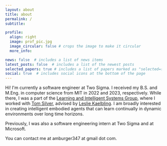```yaml
---
layout: about
title: about
permalink: /
subtitle: 

profile:
  align: right
  image: prof_pic.jpg
  image_circular: false # crops the image to make it circular
  more_info: 

news: false  # includes a list of news items
latest_posts: false  # includes a list of the newest posts
selected_papers: true # includes a list of papers marked as "selected={true}"
social: true  # includes social icons at the bottom of the page
---
```


Hi! I'm currently a software engineer at Two Sigma. I received my B.S. and M.Eng. in computer science from MIT in 2022 and 2023, respectively. While there, I was a part of the [Learning and Intelligent Systems Group](https://lis.csail.mit.edu/), where I worked with [Tom Silver](https://web.mit.edu/tslvr/www/), advised by [Leslie Kaelbling](https://people.csail.mit.edu/lpk/). I am broadly interested in creating intelligent embodied agents that can learn continually in dynamic environments over long time horizons.

Previously, I was also a software engineering intern at Two Sigma and at Microsoft.

You can contact me at amburger347 at gmail dot com.